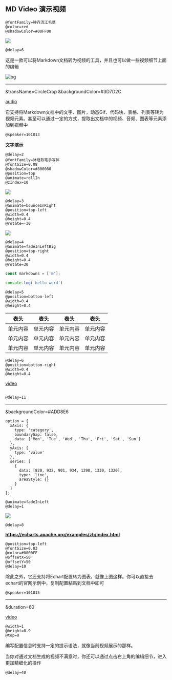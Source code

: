 ## MD Video 演示视频

```元素配置
@fontFamily=钟齐流江毛草
@color=red
@shadowColor=#00FF00
```

![](https://mdvideo-1301321746.cos.ap-chengdu.myqcloud.com/demo2.png)


```元素配置
@delay=6
```

这是一款可以将Markdown文档转为视频的工具，并且也可以做一些视频细节上面的编辑

![bg](https://mdvideo-1301321746.cos.ap-chengdu.myqcloud.com/bg.jpg)


---

&transName=CircleCrop
&backgroundColor=#3D7D2C

[audio](https://mdvideo-1301321746.cos.ap-chengdu.myqcloud.com/audio.mp3)

它支持将Markdown文档中的文字、图片，动态Gif、代码块、表格、列表等转为视频元素。甚至可以通过一定的方式，提取出文档中的视频、音频、图表等元素添加到视频中

```元素配置
@speaker=101013
```


**文字演示**

```元素配置
@delay=2
@fontFamily=沐瑶软笔手写体
@fontSize=0.08
@shadowColor=#800080
@position=top
@animate=rollIn
@zIndex=10
```
![](https://mdvideo-1301321746.cos.ap-chengdu.myqcloud.com/text.png)

```元素配置
@delay=3
@animate=bounceInRight
@position=top-left
@width=0.4
@height=0.4
@rotate=-30
```

![](https://mdvideo-1301321746.cos.ap-chengdu.myqcloud.com/gif.gif)


```元素配置
@delay=4
@animate=fadeInLeftBig
@position=top-right
@width=0.4
@height=0.4
@rotate=30
```

```js
const markdowns = ['m'];

console.log('hello word')
```

```元素配置
@delay=5
@position=bottom-left
@width=0.4
@height=0.4
```


| 表头 | 表头 | 表头 | 表头 |
| - | - | - | - |
| 单元内容 | 单元内容 | 单元内容 | 单元内容 |
| 单元内容 | 单元内容 | 单元内容 | 单元内容 |
| 单元内容 | 单元内容 | 单元内容 | 单元内容 |

```元素配置
@delay=6
@position=bottom-right
@width=0.4
@height=0.4
```

[video](https://mdvideo-1301321746.cos.ap-chengdu.myqcloud.com/%E4%BD%A0%E5%A5%BD%E9%AA%9A%E5%95%8A.mp4)

```元素配置

@delay=11

```
---

&backgroundColor=#ADD8E6

```chart
option = {
  xAxis: {
    type: 'category',
    boundaryGap: false,
    data: ['Mon', 'Tue', 'Wed', 'Thu', 'Fri', 'Sat', 'Sun']
  },
  yAxis: {
    type: 'value'
  },
  series: [
    {
      data: [820, 932, 901, 934, 1290, 1330, 1320],
      type: 'line',
      areaStyle: {}
    }
  ]
};
```

```元素配置
@animate=fadeInLeft
@delay=1
```

![](https://mdvideo-1301321746.cos.ap-chengdu.myqcloud.com/echarts.png)

```元素配置
@delay=8
```

**https://echarts.apache.org/examples/zh/index.html**

```元素配置
@position=top-left
@fontSize=0.03
@color=#0000FF
@offsetX=50
@offsetY=50
@delay=10
```



除此之外，它还支持将Echart配置转为图表，就像上图这样。你可以直接去echart的官网示例中，复制配置粘贴到文档中即可

```元素配置
@speaker=101015
```

---

&duration=60

[video](https://mdvideo-1301321746.cos.ap-chengdu.myqcloud.com/19-36-18.mp4)

```元素配置
@width=1
@height=0.9
@top=0

```

编写配置信息时支持一定的提示语法，就像当前视频展示的那样。


当你对通过文档生成的视频不满意时，你还可以通过点击右上角的编辑细节，进入更加精细化的操作

```元素配置
@delay=40
```